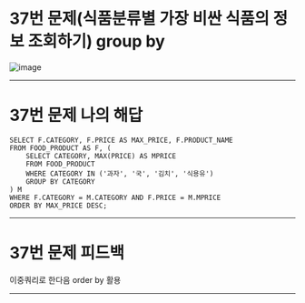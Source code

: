 # 37번 문제(식품분류별 가장 비싼 식품의 정보 조회하기) group by
![image](https://user-images.githubusercontent.com/97568475/197454857-ba338546-8e6c-4079-bd50-33ce7199af24.png)


* * *
# 37번 문제 나의 해답
```
SELECT F.CATEGORY, F.PRICE AS MAX_PRICE, F.PRODUCT_NAME
FROM FOOD_PRODUCT AS F, (
    SELECT CATEGORY, MAX(PRICE) AS MPRICE
    FROM FOOD_PRODUCT
    WHERE CATEGORY IN ('과자', '국', '김치', '식용유')
    GROUP BY CATEGORY
) M
WHERE F.CATEGORY = M.CATEGORY AND F.PRICE = M.MPRICE
ORDER BY MAX_PRICE DESC;
```

* * *
# 37번 문제 피드백
이중쿼리로 한다음 order by 활용

* * *
